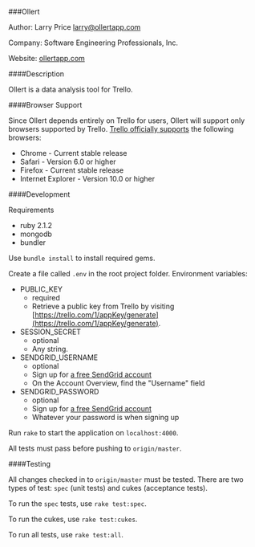 ###Ollert

Author: Larry Price <larry@ollertapp.com>

Company: Software Engineering Professionals, Inc.

Website: [ollertapp.com](https://ollertapp.com)

####Description

Ollert is a data analysis tool for Trello.

####Browser Support

Since Ollert depends entirely on Trello for users, Ollert will support only browsers supported by Trello. [Trello officially supports](//help.trello.com/customer/portal/articles/940690) the following browsers:

* Chrome - Current stable release
* Safari - Version 6.0 or higher
* Firefox - Current stable release
* Internet Explorer - Version 10.0 or higher

####Development

Requirements

* ruby 2.1.2
* mongodb
* bundler

Use `bundle install` to install required gems.

Create a file called `.env` in the root project folder. Environment variables:

* PUBLIC_KEY
    * required
    * Retrieve a public key from Trello by visiting [https://trello.com/1/appKey/generate](https://trello.com/1/appKey/generate).
* SESSION_SECRET
    * optional
    * Any string.
* SENDGRID_USERNAME
    * optional
    * Sign up for [a free SendGrid account](https://sendgrid.com/user/signup)
    * On the Account Overview, find the "Username" field
* SENDGRID_PASSWORD
    * optional
    * Sign up for [a free SendGrid account](https://sendgrid.com/user/signup)
    * Whatever your password is when signing up

Run `rake` to start the application on `localhost:4000`.

All tests must pass before pushing to `origin/master`.

####Testing

All changes checked in to `origin/master` must be tested. There are two types of test: `spec` (unit tests) and cukes (acceptance tests).

To run the `spec` tests, use `rake test:spec`.

To run the cukes, use `rake test:cukes`.

To run all tests, use `rake test:all`.
